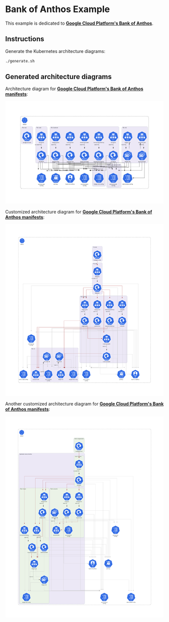 # Bank of Anthos Example

This example is dedicated to **[Google Cloud Platform's Bank of Anthos](https://github.com/GoogleCloudPlatform/bank-of-anthos/)**.

## Instructions

Generate the Kubernetes architecture diagrams:

```sh
./generate.sh
```

## Generated architecture diagrams

Architecture diagram for **[Google Cloud Platform's Bank of Anthos manifests](https://github.com/GoogleCloudPlatform/bank-of-anthos/tree/main/kubernetes-manifests)**:

![diagrams/bank-of-anthos.png](diagrams/bank-of-anthos.png)

Customized architecture diagram for **[Google Cloud Platform's Bank of Anthos manifests](https://github.com/GoogleCloudPlatform/bank-of-anthos/tree/main/kubernetes-manifests)**:

![diagrams/custom-diagram-1.png](diagrams/custom-diagram-1.png)

Another customized architecture diagram for **[Google Cloud Platform's Bank of Anthos manifests](https://github.com/GoogleCloudPlatform/bank-of-anthos/tree/main/kubernetes-manifests)**:

![diagrams/custom-diagram-2.png](diagrams/custom-diagram-2.png)
